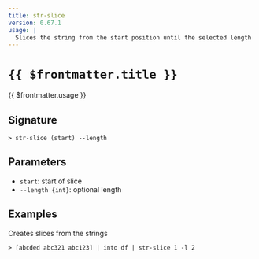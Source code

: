```yaml
---
title: str-slice
version: 0.67.1
usage: |
  Slices the string from the start position until the selected length
---
```


# <code>{{ $frontmatter.title }}</code>

<div style='white-space: pre-wrap;'>{{ $frontmatter.usage }}</div>

## Signature

```> str-slice (start) --length```

## Parameters

 -  `start`: start of slice
 -  `--length {int}`: optional length

## Examples

Creates slices from the strings
```shell
> [abcded abc321 abc123] | into df | str-slice 1 -l 2
```
